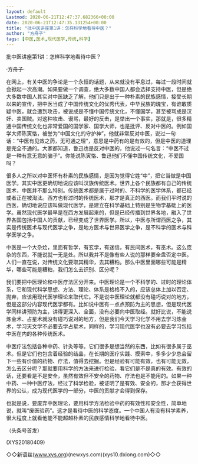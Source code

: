 ```yaml
---
layout: default
Lastmod: 2020-06-21T12:47:37.682366+00:00
date: 2020-06-21T12:47:35.131254+00:00
title: "批中医讲座第1讲：怎样科学地看待中医？"
author: "方舟子"
tags: [中医,医术,现代医学,传统,科学]
---
```


批中医讲座第1讲：怎样科学地看待中医？

·方舟子·

在网上，有关中医的争论是一个永恒的话题，从来就没有平息过，每过一段时间就会掀起一次高潮。如果要做一个调查，绝大多数中国人都会选择支持中医，但是绝大多数中国人其实对中医缺乏了解，他们只是出于一种朴素的民族感情，接受长期以来的宣传，把中医当成了中国传统文化的优秀代表，中华民族的瑰宝，有谁敢质疑中医，就会遭到攻击，被说成是不懂中国传统文化，不懂国学，甚至被骂成是汉奸、卖国贼。对这种攻击、谩骂，最好的反击，是举出一个事实，那就是，很多精通中国传统文化也非常爱国的国学家、国学大师，也是批评、反对中医的。例如国学大师陈寅恪，被誉为“中国文化的守护神”，他就非常反对中医，说过一句话：“中医有见效之药，无可通之理”，意思是中药有的是有效的，但是中医的道理是完全不通的。大家都知道，鲁迅也是反对中医的，他说过一句名言：“中医不过是一种有意无意的骗子”。你能说陈寅恪、鲁迅他们不懂中国传统文化，不爱国吗？

很多人之所以对中医怀有朴素的民族感情，是因为觉得它姓“中”，把它当做是中国医学。其实中医更确切地说应该叫汉族传统医术。世界上各个民族都有自己的传统医术，中医并不那么特别。传统医术都是属于过时的、不科学的医学体系，都已经或者正在被淘汰。西方也有过时的传统医术，那才是真正的西医。而我们平时说的西医，确切地说应该叫做现代医学，是建立在科学基础上特别是生物学基础上的医学。虽然现代医学最早是在西方发展起来的，但是已经传播到世界各地，融入了世界各国包括中国人的贡献，已经变成了世界医学。所以，中医与所谓西医之争，其实是传统医术与现代医学之争，是地方医术与世界医学之争，是不科学的医术与科学医学之争。

中医是一个大杂烩，里面有哲学，有玄学，有迷信，有民间医术，有巫术。这么庞杂的东西，不能说就一无是处。所以我并不是像有些人说的那样要全盘否定中医。人们一直在说，对传统文化要取其精华，去其糟粕。那么中医里面哪些可能是精华，哪些可能是糟粕，我们怎么去识别、区分呢？

我们要把中医理论和中医疗法区分开来。中医理论是一个不科学的、过时的理论体系，它和现代科学思想、方法、理论、体系是格格不入的，应该总体上加以否定、抛弃，应该用现代医学理论来取代它。不是说中医理论就都没有碰巧说对的地方，但是这部分内容现代医学都有。比如说中医有一点点预防为主的思想，但是现代医学同样讲预防为主，讲得更深入、全面，没有必要向中医取经。就好比说，不能说炼金术、占星术就没有碰巧说对的地方，但是我们今天学习化学不用去学习炼金术，学习天文学不必要去学占星术，同样的，学习现代医学也没有必要去学习包括中医在内的各种传统医术。

中医疗法包括各种中药、针灸等等。它们很多是想当然的东西，比如有很多属于巫术。但是它们也包含着经验的结晶，在长期的医疗实践、摸索中，多多少少总会留下一些有价值的药物、疗法，值得去挖掘。但是经验有可能有效，也有可能无效，怎么去区分呢？那就要用科学的方法来进行检验，看它们是不是真的有效。有效的话，还要看是不是安全，虽然有效但不安全的药物、疗法也是不能用的。如果一种中药、一种中医疗法，经过了科学检验，被证明了是有效、安全的，那才会获得世界的公认，成为现代医学的一部分，中医的贡献才会得到保存。

也就是说，要废弃中医理论，要用科学方法检验中药的有效性和安全性，简单地说，就叫“废医验药”。这才是看待中医的科学态度。一个中国人有没有科学素养，很大程度上就看他能不能超越朴素的民族感情科学地看待中医。

（头条号首发）

(XYS20180409)

◇◇新语丝(www.xys.org)(newxys.com)(xys10.dxiong.com)◇◇

